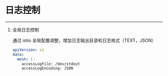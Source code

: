 # 日志控制
---

1. 全局日志控制

    通过 istio 全局配置调整，增加日志输出目录和日志格式（TEXT，JSON）
    ```yaml
    apiVersion: v1
    data:
      mesh: |-
        accessLogFile: /dev/stdout
        accessLogEncoding: JSON
    ```
